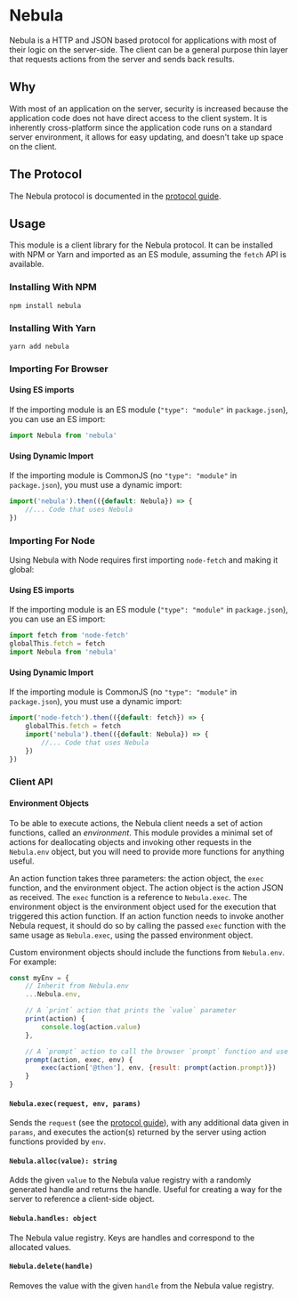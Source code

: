 # Nebula

Nebula is a HTTP and JSON based protocol for applications with most of their logic on the server-side. The client can be a general purpose thin layer that requests actions from the server and sends back results.

## Why

With most of an application on the server, security is increased because the application code does not have direct access to the client system. It is inherently cross-platform since the application code runs on a standard server environment, it allows for easy updating, and doesn't take up space on the client.

## The Protocol

The Nebula protocol is documented in the [protocol guide](https://github.com/universe-software/nebula/tree/master/protocol.md).

## Usage

This module is a client library for the Nebula protocol. It can be installed with NPM or Yarn and imported as an ES module, assuming the `fetch` API is available.

### Installing With NPM

```
npm install nebula
```

### Installing With Yarn

```
yarn add nebula
```

### Importing For Browser

#### Using ES imports

If the importing module is an ES module (`"type": "module"` in `package.json`), you can use an ES import:

```javascript
import Nebula from 'nebula'
```

#### Using Dynamic Import

If the importing module is CommonJS (no `"type": "module"` in `package.json`), you must use a dynamic import:

```javascript
import('nebula').then(({default: Nebula}) => {
    //... Code that uses Nebula
})
```

### Importing For Node

Using Nebula with Node requires first importing `node-fetch` and making it global:

#### Using ES imports

If the importing module is an ES module (`"type": "module"` in `package.json`), you can use an ES import:

```javascript
import fetch from 'node-fetch'
globalThis.fetch = fetch
import Nebula from 'nebula'
```

#### Using Dynamic Import

If the importing module is CommonJS (no `"type": "module"` in `package.json`), you must use a dynamic import:

```javascript
import('node-fetch').then(({default: fetch}) => {
    globalThis.fetch = fetch
    import('nebula').then(({default: Nebula}) => {
        //... Code that uses Nebula
    })
})
```

### Client API

#### Environment Objects

To be able to execute actions, the Nebula client needs a set of action functions, called an *environment*. This module provides a minimal set of actions for deallocating objects and invoking other requests in the `Nebula.env` object, but you will need to provide more functions for anything useful.

An action function takes three parameters: the action object, the `exec` function, and the environment object. The action object is the action JSON as received. The `exec` function is a reference to `Nebula.exec`. The environment object is the environment object used for the execution that triggered this action function. If an action function needs to invoke another Nebula request, it should do so by calling the passed `exec` function with the same usage as `Nebula.exec`, using the passed environment object.

Custom environment objects should include the functions from `Nebula.env`. For example:

```javascript
const myEnv = {
    // Inherit from Nebula.env
    ...Nebula.env,

    // A `print` action that prints the `value` parameter 
    print(action) {
        console.log(action.value)
    },

    // A `prompt` action to call the browser `prompt` function and use `exec` to return the result
    prompt(action, exec, env) {
        exec(action['@then'], env, {result: prompt(action.prompt)})
    }
}
```

#### `Nebula.exec(request, env, params)`

Sends the `request` (see the [protocol guide](https://github.com/universe-software/nebula/tree/master/protocol.md)), with any additional data given in `params`, and executes the action(s) returned by the server using action functions provided by `env`.

#### `Nebula.alloc(value): string`

Adds the given `value` to the Nebula value registry with a randomly generated handle and returns the handle. Useful for creating a way for the server to reference a client-side object.

#### `Nebula.handles: object`

The Nebula value registry. Keys are handles and correspond to the allocated values.

#### `Nebula.delete(handle)`

Removes the value with the given `handle` from the Nebula value registry.